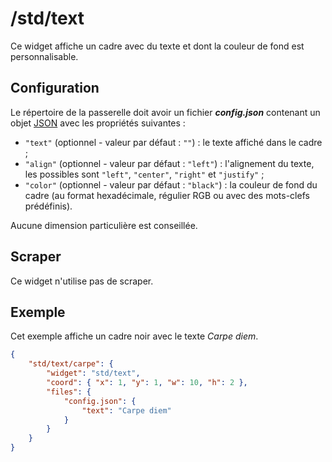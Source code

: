 # /std/text

Ce widget affiche un cadre avec du texte et dont la couleur de fond est
personnalisable.

## Configuration

Le répertoire de la passerelle doit avoir un fichier ***config.json***
contenant un objet
[JSON](http://www.json.org/json-fr.html "JavaScript Object Notation") avec les
propriétés suivantes :

- `"text"` (optionnel - valeur par défaut : `""`) : le texte affiché dans le
  cadre ;
- `"align"` (optionnel - valeur par défaut : `"left"`) : l'alignement du texte,
  les possibles sont `"left"`, `"center"`, `"right"` et `"justify"` ;
- `"color"` (optionnel - valeur par défaut : `"black"`) : la couleur de fond du
  cadre (au format hexadécimale, régulier RGB ou avec des mots-clefs
  prédéfinis).

Aucune dimension particulière est conseillée.

## Scraper

Ce widget n'utilise pas de scraper.

## Exemple

Cet exemple affiche un cadre noir avec le texte *Carpe diem*.

```JSON
{
    "std/text/carpe": {
        "widget": "std/text",
        "coord": { "x": 1, "y": 1, "w": 10, "h": 2 },
        "files": {
            "config.json": {
                "text": "Carpe diem"
            }
        }
    }
}
```
